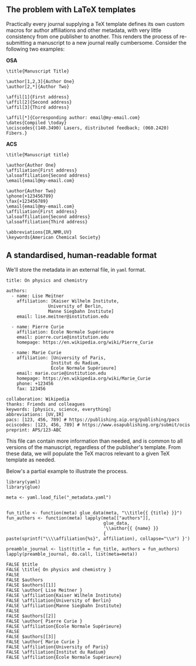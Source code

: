The problem with LaTeX templates
--------------------------------

Practically every journal supplying a TeX template defines its own
custom macros for author affiliations and other metadata, with very
little consistency from one publisher to another. This renders the
process of re-submitting a manuscript to a new journal really
cumbersome. Consider the following two examples:

**OSA**

    \title{Manuscript Title}

    \author[1,2,3]{Author One}
    \author[2,*]{Author Two}

    \affil[1]{First address}
    \affil[2]{Second address}
    \affil[3]{Third address}

    \affil[*]{Corresponding author: email@my-email.com}
    \dates{Compiled \today}
    \ociscodes{(140.3490) Lasers, distributed feedback; (060.2420) Fibers.}

**ACS**

    \title{Manuscript title}

    \author{Author One}
    \affiliation{First address}
    \alsoaffiliation{Second address}
    \email{email@my-email.com}

    \author{Author Two} 
    \phone{+123456789}
    \fax{+123456789}
    \email{email@my-email.com}
    \affiliation{First address}
    \alsoaffiliation{Second address}
    \alsoaffiliation{Third address}

    \abbreviations{IR,NMR,UV}
    \keywords{American Chemical Society}

A standardised, human-readable format
-------------------------------------

We'll store the metadata in an external file, in `yaml` format.

    title: On physics and chemistry

    authors:
      - name: Lise Meitner
        affiliation: [Kaiser Wilhelm Institute,
                    University of Berlin,
                    Manne Siegbahn Institute]
        email: lise.meitner@institution.edu

      - name: Pierre Curie
        affiliation: École Normale Supérieure
        email: pierre.curie@institution.edu
        homepage: https://en.wikipedia.org/wiki/Pierre_Curie
        
      - name: Marie Curie
        affiliation: [University of Paris,
                     Institut du Radium,
                     École Normale Supérieure]
        email: marie.curie@institution.edu
        homepage: https://en.wikipedia.org/wiki/Marie_Curie
        phone: +123456
        fax: 123456

    collaboration: Wikipedia
    thanks: Friends and colleagues
    keywords: [physics, science, everything]
    abbreviations: [UV,IR]
    pacs: [123, 456, 789] # https://publishing.aip.org/publishing/pacs
    ociscodes: [123, 456, 789] # https://www.osapublishing.org/submit/ocis
    preprint: APS/123-ABC

This file can contain more information than needed, and is common to all
versions of the manuscript, regardless of the publisher's template. From
these data, we will populate the TeX macros relevant to a given TeX
template as needed.

Below's a partial example to illustrate the process.

    library(yaml)
    library(glue)

    meta <- yaml.load_file("_metadata.yaml")


    fun_title <- function(meta) glue_data(meta, "\\title{{ {title} }}") 
    fun_authors <- function(meta) lapply(meta[["authors"]], 
                                         glue_data, 
                                         '\\author{{ {name} }}
                                         { paste(sprintf("\\\\affiliation{%s}", affiliation), collapse="\\n") }')

    preamble_journal <- list(title = fun_title, authors = fun_authors)
    lapply(preamble_journal, do.call, list(meta=meta))

    FALSE $title
    FALSE \title{ On physics and chemistry }
    FALSE 
    FALSE $authors
    FALSE $authors[[1]]
    FALSE \author{ Lise Meitner }
    FALSE \affiliation{Kaiser Wilhelm Institute}
    FALSE \affiliation{University of Berlin}
    FALSE \affiliation{Manne Siegbahn Institute}
    FALSE 
    FALSE $authors[[2]]
    FALSE \author{ Pierre Curie }
    FALSE \affiliation{École Normale Supérieure}
    FALSE 
    FALSE $authors[[3]]
    FALSE \author{ Marie Curie }
    FALSE \affiliation{University of Paris}
    FALSE \affiliation{Institut du Radium}
    FALSE \affiliation{École Normale Supérieure}
